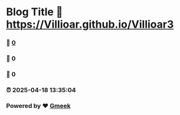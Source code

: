 # Blog Title :link: https://Villioar.github.io/Villioar3 
### :page_facing_up: [0](https://Villioar.github.io/Villioar3/tag.html) 
### :speech_balloon: 0 
### :hibiscus: 0 
### :alarm_clock: 2025-04-18 13:35:04 
### Powered by :heart: [Gmeek](https://github.com/Meekdai/Gmeek)
